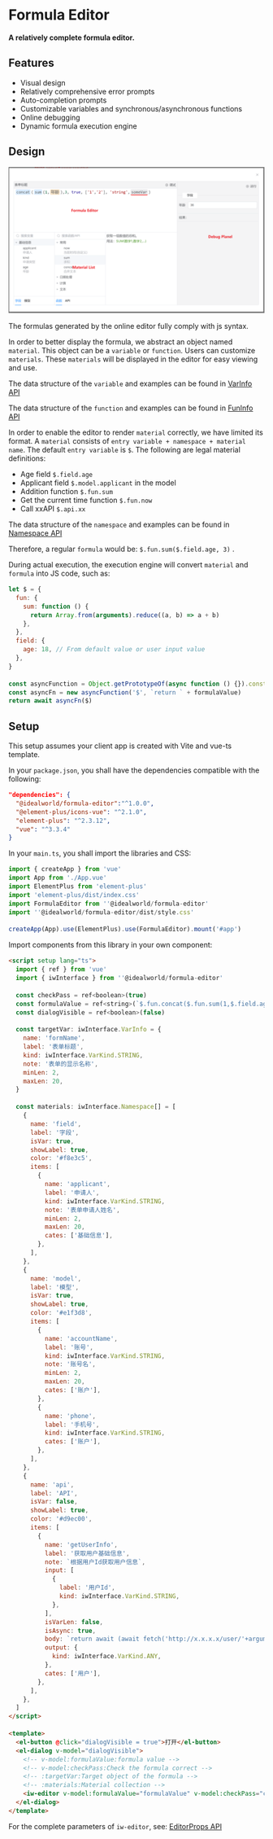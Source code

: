 # Formula Editor

**A relatively complete formula editor.**

## Features

- Visual design
- Relatively comprehensive error prompts
- Auto-completion prompts
- Customizable variables and synchronous/asynchronous functions
- Online debugging
- Dynamic formula execution engine

## Design

![editor](editor.png)

The formulas generated by the online editor fully comply with js syntax.

In order to better display the formula, we abstract an object named `material`. This object can be a ``variable`` or ``function``. Users can customize `materials`. These ``materials`` will be displayed in the editor for easy viewing and use.

The data structure of the ``variable`` and examples can be found in [VarInfo API](api/namespaces/iwInterface/interfaces/VarInfo.html)

The data structure of the ``function`` and examples can be found in [FunInfo API](api/namespaces/iwInterface/interfaces/FunInfo.html)

In order to enable the editor to render `material` correctly, we have limited its format. A `material` consists of `entry variable + namespace + material name`. The default `entry variable` is `$`. The following are legal material definitions:

- Age field `$.field.age`
- Applicant field `$.model.applicant` in the model
- Addition function `$.fun.sum`
- Get the current time function `$.fun.now`
- Call xxAPI `$.api.xx`

The data structure of the ``namespace`` and examples can be found in [Namespace API](api/namespaces/iwInterface/interfaces/Namespace.html)

Therefore, a regular `formula` would be: `$.fun.sum($.field.age, 3)` .

During actual execution, the execution engine will convert `material` and `formula` into JS code, such as:

```js
let $ = {
  fun: {
    sum: function () {
      return Array.from(arguments).reduce((a, b) => a + b)
    },
  },
  field: {
    age: 18, // From default value or user input value
  },
}

const asyncFunction = Object.getPrototypeOf(async function () {}).constructor
const asyncFn = new asyncFunction('$', `return ` + formulaValue)
return await asyncFn($)
```

## Setup

This setup assumes your client app is created with Vite and vue-ts template.

In your `package.json`, you shall have the dependencies compatible with the following:

```json
"dependencies": {
  "@idealworld/formula-editor":"^1.0.0",
  "@element-plus/icons-vue": "^2.1.0",
  "element-plus": "^2.3.12",
  "vue": "^3.3.4"
}
```

In your `main.ts`, you shall import the libraries and CSS:

```ts
import { createApp } from 'vue'
import App from './App.vue'
import ElementPlus from 'element-plus'
import 'element-plus/dist/index.css'
import FormulaEditor from ''@idealworld/formula-editor'
import ''@idealworld/formula-editor/dist/style.css'

createApp(App).use(ElementPlus).use(FormulaEditor).mount('#app')
```

Import components from this library in your own component:

```html
<script setup lang="ts">
  import { ref } from 'vue'
  import { iwInterface } from ''@idealworld/formula-editor'

  const checkPass = ref<boolean>(true)
  const formulaValue = ref<string>(`$.fun.concat($.fun.sum(1,$.field.age),3, true, ['1','2'], 'string',$.param.someVar)`)
  const dialogVisible = ref<boolean>(false)

  const targetVar: iwInterface.VarInfo = {
    name: 'formName',
    label: '表单标题',
    kind: iwInterface.VarKind.STRING,
    note: '表单的显示名称',
    minLen: 2,
    maxLen: 20,
  }

  const materials: iwInterface.Namespace[] = [
    {
      name: 'field',
      label: '字段',
      isVar: true,
      showLabel: true,
      color: '#f8e3c5',
      items: [
        {
          name: 'applicant',
          label: '申请人',
          kind: iwInterface.VarKind.STRING,
          note: '表单申请人姓名',
          minLen: 2,
          maxLen: 20,
          cates: ['基础信息'],
        },
      ],
    },
    {
      name: 'model',
      label: '模型',
      isVar: true,
      showLabel: true,
      color: '#e1f3d8',
      items: [
        {
          name: 'accountName',
          label: '账号',
          kind: iwInterface.VarKind.STRING,
          note: '账号名',
          minLen: 2,
          maxLen: 20,
          cates: ['账户'],
        },
        {
          name: 'phone',
          label: '手机号',
          kind: iwInterface.VarKind.STRING,
          cates: ['账户'],
        },
      ],
    },
    {
      name: 'api',
      label: 'API',
      isVar: false,
      showLabel: true,
      color: '#d9ec00',
      items: [
        {
          name: 'getUserInfo',
          label: '获取用户基础信息',
          note: `根据用户Id获取用户信息`,
          input: [
            {
              label: '用户Id',
              kind: iwInterface.VarKind.STRING,
            },
          ],
          isVarLen: false,
          isAsync: true,
          body: `return await (await fetch('http://x.x.x.x/user/'+arguments[0])).json()`,
          output: {
            kind: iwInterface.VarKind.ANY,
          },
          cates: ['用户'],
        },
      ],
    },
  ]
</script>

<template>
  <el-button @click="dialogVisible = true">打开</el-button>
  <el-dialog v-model="dialogVisible">
    <!-- v-model:formulaValue:formula value -->
    <!-- v-model:checkPass:Check the formula correct -->
    <!-- :targetVar:Target object of the formula -->
    <!-- :materials:Material collection -->
    <iw-editor v-model:formulaValue="formulaValue" v-model:checkPass="checkPass" :targetVar="targetVar" :materials="materials" />
  </el-dialog>
</template>
```

For the complete parameters of ``iw-editor``, see: [EditorProps API](api/namespaces/iwInterface/interfaces/EditorProps.html)

